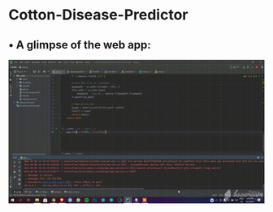 # Cotton-Disease-Predictor

## • A glimpse of the web app:

![Alt Text](https://github.com/musstafa08-bug/Cotton-Disease-Predictor/blob/main/CottonDisease.gif)

